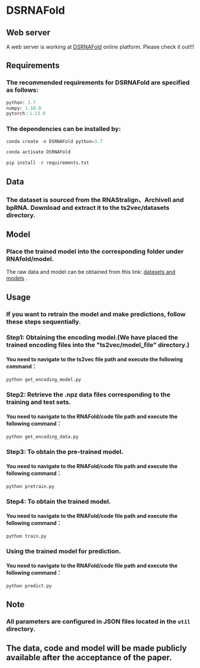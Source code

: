 # DSRNAFold

## Web server

A web server is working at  [DSRNAFold](http://123.60.79.219:5000) online platform. Please check it out!!!

## Requirements

### The recommended requirements for DSRNAFold are specified as follows:

```python
python: 3.7
numpy: 1.18.0
pytorch：1.13.0
```

### The dependencies can be installed by:
```python
conda create -n DSRNAFold python=3.7
```
```python
conda activate DSRNAFold
```
```python
pip install -r requirements.txt
```

## Data

### The dataset is sourced from the RNAStralign、ArchiveII and bpRNA. Download and extract it to the ts2vec/datasets directory.

## Model
### Place the trained model into the corresponding folder under RNAfold/model.

The raw data and model can be obtained from this link: [datasets and models](https://drive.google.com/drive/folders/1Jk9e-gTk1xlpYomsDCJ9OyCJD0aFXJQF?usp=sharing) .

## Usage

### If you want to retrain the model and make predictions, follow these steps sequentially.

### Step1: Obtaining the encoding model.(We have placed the trained encoding files into the "ts2vec/model_file" directory.)

#### You need to navigate to the ts2vec file path and execute the following command：
```python
python get_encoding_model.py
```

###  Step2: Retrieve the .npz data files corresponding to the training and test sets.

#### You need to navigate to the RNAFold/code file path and execute the following command：

```python
python get_encoding_data.py
```

### Step3: To obtain the pre-trained model.

####  You need to navigate to the RNAFold/code file path and execute the following command：

```python
python pretrain.py

```

### Step4: To obtain the trained model.
####  You need to navigate to the RNAFold/code file path and execute the following command：
```python
python train.py
```

### Using the trained model for prediction.
####  You need to navigate to the RNAFold/code file path and execute the following command：
```python
python predict.py
```

## Note

### All parameters are configured in JSON files located in the `util` directory.
## The data, code and model will be made publicly available after the acceptance of the paper.
